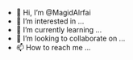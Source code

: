 - 👋 Hi, I’m @MagidAlrfai
- 👀 I’m interested in ...
- 🌱 I’m currently learning ...
- 💞️ I’m looking to collaborate on ...
- 📫 How to reach me ...

<!---
MagidAlrfai/MagidAlrfai is a ✨ special ✨ repository because its `README.md` (this file) appears on your GitHub profile.
You can click the Preview link to take a look at your changes.
--->
